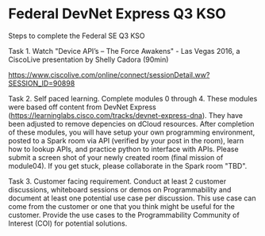# Federal DevNet Express Q3 KSO

Steps to complete the Federal SE Q3 KSO

Task 1.  Watch "Device API’s – The Force Awakens" - Las Vegas 2016, a CiscoLive presentation by Shelly Cadora (90min)

https://www.ciscolive.com/online/connect/sessionDetail.ww?SESSION_ID=90898

Task 2.  Self paced learning.  Complete modules 0 through 4.  These modules were based off content from DevNet Express (https://learninglabs.cisco.com/tracks/devnet-express-dna).  They have been adjusted to remove depencies on dCloud resources.  After completion of these modules, you will have setup your own programming environment, posted to a Spark room via API (verified by your post in the room), learn how to lookup APIs, and practice python to interface with APIs.  Please submit a screen shot of your newly created room (final mission of module04).  If you get stuck, please collaborate in the Spark room "TBD".  

Task 3.  Customer facing requirement.  Conduct at least 2 customer discussions, whiteboard sessions or demos on Programmability and document at least one potential use case per discussion.  This use case can come from the customer or one that you think might be useful for the customer.  Provide the use cases to the Programmability Community of Interest (COI) for potential solutions.

